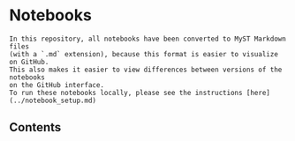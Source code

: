 # Notebooks

```{important}
In this repository, all notebooks have been converted to MyST Markdown files
(with a `.md` extension), because this format is easier to visualize on GitHub.
This also makes it easier to view differences between versions of the notebooks
on the GitHub interface.  
To run these notebooks locally, please see the instructions [here](../notebook_setup.md)
```

## Contents

```{tableofcontents}
```